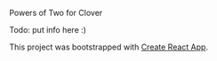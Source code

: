 Powers of Two for Clover

Todo: put info here :)







This project was bootstrapped with [Create React App](https://github.com/facebookincubator/create-react-app).

